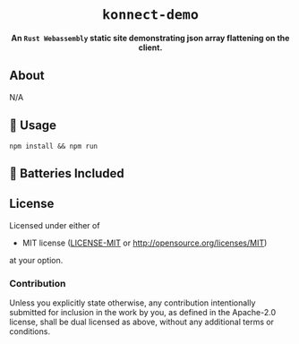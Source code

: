 <div align="center">
  <h1><code>konnect-demo</code></h1>
  <strong>An <code>Rust Webassembly</code> static site demonstrating json array flattening on the client.</strong>
</div>

## About

N/A

## 🚴 Usage


```
npm install && npm run 
```

## 🔋 Batteries Included


## License

Licensed under either of

* MIT license ([LICENSE-MIT](LICENSE-MIT) or http://opensource.org/licenses/MIT)

at your option.

### Contribution

Unless you explicitly state otherwise, any contribution intentionally
submitted for inclusion in the work by you, as defined in the Apache-2.0
license, shall be dual licensed as above, without any additional terms or
conditions.
